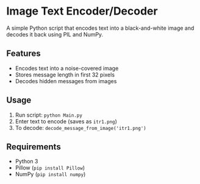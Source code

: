 # Image Text Encoder/Decoder

A simple Python script that encodes text into a black-and-white image and decodes it back using PIL and NumPy.

## Features
- Encodes text into a noise-covered image
- Stores message length in first 32 pixels
- Decodes hidden messages from images

## Usage
1. Run script: `python Main.py`
2. Enter text to encode (saves as `itr1.png`)
3. To decode: `decode_message_from_image('itr1.png')`

## Requirements
- Python 3
- Pillow (`pip install Pillow`)
- NumPy (`pip install numpy`)
